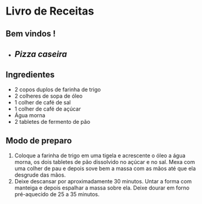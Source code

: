 # Livro de Receitas

## Bem vindos !



* ## *Pizza caseira*





## Ingredientes

- 2 copos duplos de farinha de trigo
- 2 colheres de sopa de óleo
- 1 colher de café de sal
- 1 colher de café de açúcar
- Água morna
- 2 tabletes de fermento de pão



## Modo de preparo

1. Coloque a farinha de trigo em uma tigela e acrescente o óleo a água morna, os dois tabletes de pão dissolvido no açúcar e no sal. Mexa com uma colher de pau e depois sove bem a massa com as mãos até que ela desgrude das mãos.
2. Deixe descansar por aproximadamente 30 minutos. Untar a forma com manteiga e depois espalhar a massa sobre ela. Deixe dourar em forno pré-aquecido de 25 a 35 minutos.